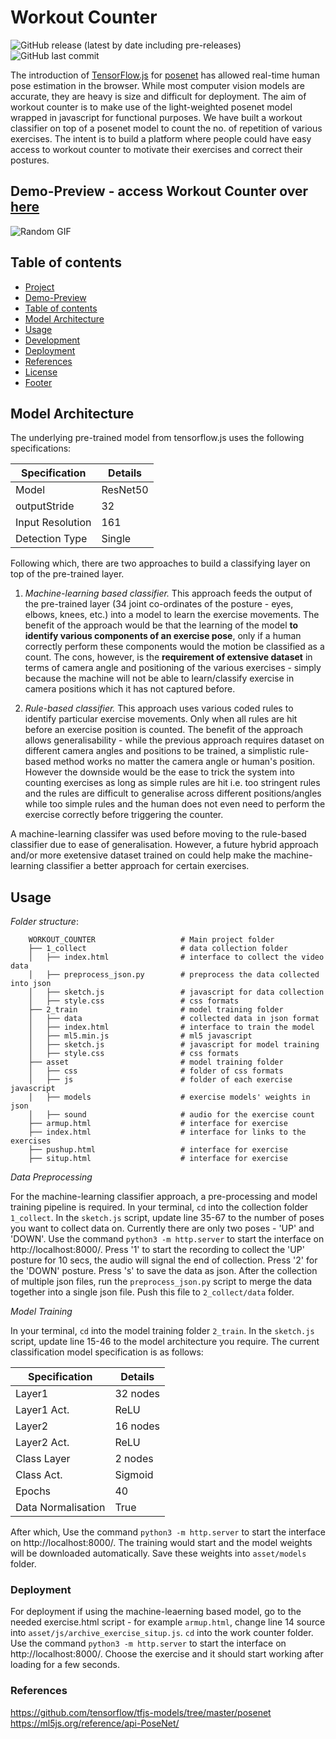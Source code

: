 # Workout Counter
![GitHub release (latest by date including pre-releases)](https://img.shields.io/badge/release-v1.0-blue)
![GitHub last commit](https://img.shields.io/badge/last%20commit-Nov%2020-yellow)

The introduction of [TensorFlow.js](https://www.tensorflow.org/js/) for [posenet](https://github.com/tensorflow/tfjs-models/tree/master/posenet) has allowed real-time human pose estimation in the browser. While most computer vision models are accurate, they are heavy is size and difficult for deployment. The aim of workout counter is to make use of the light-weighted posenet model wrapped in javascript for functional purposes. We have built a workout classifier on top of a posenet model to count the no. of repetition of various exercises. The intent is to build a platform where people could have easy access to workout counter to motivate their exercises and correct their postures.

## Demo-Preview - access Workout Counter over [here](https://fitcounter.herokuapp.com/)
![Random GIF](./images/convai_smile.gif) 

## Table of contents

- [Project](#workout-counter)
- [Demo-Preview](#demo-preview)
- [Table of contents](#table-of-contents)
- [Model Architecture](#model-architecture)
- [Usage](#usage)
- [Development](#development)
- [Deployment](#deployment)
- [References](#references)
- [License](#license)
- [Footer](#footer)

## Model Architecture
The underlying pre-trained model from tensorflow.js uses the following specifications:

| Specification | Details |
| ------ | ------ |
| Model | ResNet50 |
| outputStride | 32 |
| Input Resolution | 161 |
| Detection Type | Single |

Following which, there are two approaches to build a classifying layer on top of the pre-trained layer.

1) <i>Machine-learning based classifier.</i> This approach feeds the output of the pre-trained layer (34 joint co-ordinates of the posture - eyes, elbows, knees, etc.) into a model to learn the exercise movements. The benefit of the approach would be that the learning of the model <b>to identify various components of an exercise pose</b>, only if a human correctly perform these components would the motion be classified as a count. The cons, however, is the <b>requirement of extensive dataset</b> in terms of camera angle and positioning of the various exercises - simply because the machine will not be able to learn/classify exercise in camera positions which it has not captured before.

2) <i>Rule-based classifier.</i> This approach uses various coded rules to identify particular exercise movements. Only when all rules are hit before an exercise position is counted. The benefit of the approach allows generalisability - while the previous approach requires dataset on different camera angles and positions to be trained, a simplistic rule-based method works no matter the camera angle or human's position. However the downside would be the ease to trick the system into counting exercises as long as simple rules are hit i.e. too stringent rules and the rules are difficult to generalise across different positions/angles while too simple rules and the human does not even need to perform the exercise correctly before triggering the counter.

A machine-learning classifer was used before moving to the rule-based classifier due to ease of generalisation. However, a future hybrid approach and/or more exetensive dataset trained on could help make the machine-learning classifier a better approach for certain exercises.

## Usage

*Folder structure*:
```
    WORKOUT_COUNTER                   # Main project folder
    ├── 1_collect                     # data collection folder
    │   ├── index.html                # interface to collect the video data
    │   ├── preprocess_json.py        # preprocess the data collected into json
    │   ├── sketch.js                 # javascript for data collection
    │   ├── style.css                 # css formats
    ├── 2_train                       # model training folder
    │   ├── data                      # collected data in json format  
    │   ├── index.html                # interface to train the model
    │   ├── ml5.min.js                # ml5 javascript
    │   ├── sketch.js                 # javascript for model training
    │   ├── style.css                 # css formats
    ├── asset                         # model training folder
    │   ├── css                       # folder of css formats
    │   ├── js                        # folder of each exercise javascript
    │   ├── models                    # exercise models' weights in json
    │   ├── sound                     # audio for the exercise count
    ├── armup.html                    # interface for exercise
    ├── index.html                    # interface for links to the exercises
    ├── pushup.html                   # interface for exercise
    ├── situp.html                    # interface for exercise
```

*Data Preprocessing*

For the machine-learning classifier approach, a pre-processing and model training pipeline is required. In your terminal, `cd` into the collection folder `1_collect`. In the `sketch.js` script, update line 35-67 to the number of poses you want to collect data on. Currently there are only two poses - 'UP' and 'DOWN'. Use the command `python3 -m http.server` to start the interface on http://localhost:8000/. Press '1' to start the recording to collect the 'UP' posture for 10 secs, the audio will signal the end of collection. Press '2' for the 'DOWN' posture. Press 's' to save the data as json. After the collection of multiple json files, run the `preprocess_json.py` script to merge the data together into a single json file. Push this file to `2_collect/data` folder.

*Model Training*

In your terminal, `cd` into the model training folder `2_train`.  In the `sketch.js` script, update line 15-46 to the model architecture you require. The current classification model specification is as follows:

| Specification | Details |
| ------ | ------ |
| Layer1 | 32 nodes |
| Layer1 Act. | ReLU |
| Layer2 | 16 nodes |
| Layer2 Act. | ReLU |
| Class Layer | 2 nodes |
| Class Act. | Sigmoid |
| Epochs | 40 |
| Data Normalisation | True |

After which, Use the command `python3 -m http.server` to start the interface on http://localhost:8000/. The training would start and the model weights will be downloaded automatically. Save these weights into `asset/models` folder. 

### Deployment

For deployment if using the machine-leaerning based model, go to the needed exercise.html script - for example `armup.html`, change line 14 source into `asset/js/archive_exercise_situp.js`. `cd` into the work counter folder. Use the command `python3 -m http.server` to start the interface on http://localhost:8000/. Choose the exercise and it should start working after loading for a few seconds.

### References

https://github.com/tensorflow/tfjs-models/tree/master/posenet <br>
https://ml5js.org/reference/api-PoseNet/
